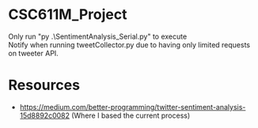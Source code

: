 # CSC611M_Project

Only run "py .\SentimentAnalysis_Serial.py" to execute <br />
Notify when running tweetCollector.py due to having only limited requests on tweeter API.

# Resources
- https://medium.com/better-programming/twitter-sentiment-analysis-15d8892c0082 (Where I based the current process)
